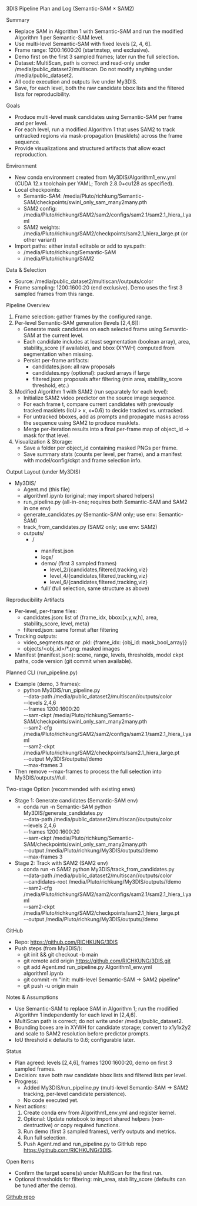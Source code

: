 3DIS Pipeline Plan and Log (Semantic-SAM × SAM2)

Summary
- Replace SAM in Algorithm 1 with Semantic-SAM and run the modified Algorithm 1 per Semantic-SAM level.
- Use multi-level Semantic-SAM with fixed levels [2, 4, 6].
- Frame range: 1200:1600:20 (start:end:step, end exclusive).
- Demo first on the first 3 sampled frames; later run the full selection.
- Dataset: MultiScan, path is correct and read-only under /media/public_dataset2/multiscan. Do not modify anything under /media/public_dataset2.
- All code execution and outputs live under My3DIS.
- Save, for each level, both the raw candidate bbox lists and the filtered lists for reproducibility.

Goals
- Produce multi-level mask candidates using Semantic-SAM per frame and per level.
- For each level, run a modified Algorithm 1 that uses SAM2 to track untracked regions via mask-propagation (masklets) across the frame sequence.
- Provide visualizations and structured artifacts that allow exact reproduction.

Environment
- New conda environment created from My3DIS/Algorithm1_env.yml (CUDA 12.x toolchain per YAML; Torch 2.8.0+cu128 as specified).
- Local checkpoints:
  - Semantic-SAM: /media/Pluto/richkung/Semantic-SAM/checkpoints/swinl_only_sam_many2many.pth
  - SAM2 config: /media/Pluto/richkung/SAM2/sam2/configs/sam2.1/sam2.1_hiera_l.yaml
  - SAM2 weights: /media/Pluto/richkung/SAM2/checkpoints/sam2.1_hiera_large.pt (or other variant)
- Import paths: either install editable or add to sys.path:
  - /media/Pluto/richkung/Semantic-SAM
  - /media/Pluto/richkung/SAM2

Data & Selection
- Source: /media/public_dataset2/multiscan/<scene>/outputs/color
- Frame sampling: 1200:1600:20 (end exclusive). Demo uses the first 3 sampled frames from this range.

Pipeline Overview
1) Frame selection: gather frames by the configured range.
2) Per-level Semantic-SAM generation (levels [2,4,6]):
   - Generate mask candidates on each selected frame using Semantic-SAM at the current level.
   - Each candidate includes at least segmentation (boolean array), area, stability_score (if available), and bbox (XYWH) computed from segmentation when missing.
   - Persist per-frame artifacts:
     - candidates.json: all raw proposals
     - candidates.npy (optional): packed arrays if large
     - filtered.json: proposals after filtering (min area, stability_score threshold, etc.)
3) Modified Algorithm 1 with SAM2 (run separately for each level):
   - Initialize SAM2 video predictor on the source image sequence.
   - For each frame t, compare current candidates with previously tracked masklets (IoU > κ, κ=0.6) to decide tracked vs. untracked.
   - For untracked bboxes, add as prompts and propagate masks across the sequence using SAM2 to produce masklets.
   - Merge per-iteration results into a final per-frame map of object_id → mask for that level.
4) Visualization & Storage:
   - Save a folder per object_id containing masked PNGs per frame.
   - Save summary stats (counts per level, per frame), and a manifest with model/config/ckpt and frame selection info.

Output Layout (under My3DIS)
- My3DIS/
  - Agent.md (this file)
  - algorithm1.ipynb (original; may import shared helpers)
  - run_pipeline.py (all-in-one; requires both Semantic-SAM and SAM2 in one env)
  - generate_candidates.py (Semantic-SAM only; use env: Semantic-SAM)
  - track_from_candidates.py (SAM2 only; use env: SAM2)
  - outputs/
    - <scene>/
      - manifest.json
      - logs/
      - demo/ (first 3 sampled frames)
        - level_2/{candidates,filtered,tracking,viz}
        - level_4/{candidates,filtered,tracking,viz}
        - level_6/{candidates,filtered,tracking,viz}
      - full/ (full selection, same structure as above)

Reproducibility Artifacts
- Per-level, per-frame files:
  - candidates.json: list of {frame_idx, bbox:[x,y,w,h], area, stability_score, level, meta}
  - filtered.json: same format after filtering
- Tracking outputs:
  - video_segments.npz or .pkl: {frame_idx: {obj_id: mask_bool_array}}
  - objects/<obj_id>/*.png: masked images
- Manifest (manifest.json): scene, range, levels, thresholds, model ckpt paths, code version (git commit when available).

Planned CLI (run_pipeline.py)
- Example (demo, 3 frames):
  - python My3DIS/run_pipeline.py \
    --data-path /media/public_dataset2/multiscan/<scene>/outputs/color \
    --levels 2,4,6 \
    --frames 1200:1600:20 \
    --sam-ckpt /media/Pluto/richkung/Semantic-SAM/checkpoints/swinl_only_sam_many2many.pth \
    --sam2-cfg /media/Pluto/richkung/SAM2/sam2/configs/sam2.1/sam2.1_hiera_l.yaml \
    --sam2-ckpt /media/Pluto/richkung/SAM2/checkpoints/sam2.1_hiera_large.pt \
    --output My3DIS/outputs/<scene>/demo \
    --max-frames 3
- Then remove --max-frames to process the full selection into My3DIS/outputs/<scene>/full.

Two-stage Option (recommended with existing envs)
- Stage 1: Generate candidates (Semantic-SAM env)
  - conda run -n Semantic-SAM python My3DIS/generate_candidates.py \
    --data-path /media/public_dataset2/multiscan/<scene>/outputs/color \
    --levels 2,4,6 \
    --frames 1200:1600:20 \
    --sam-ckpt /media/Pluto/richkung/Semantic-SAM/checkpoints/swinl_only_sam_many2many.pth \
    --output /media/Pluto/richkung/My3DIS/outputs/<scene>/demo \
    --max-frames 3
- Stage 2: Track with SAM2 (SAM2 env)
  - conda run -n SAM2 python My3DIS/track_from_candidates.py \
    --data-path /media/public_dataset2/multiscan/<scene>/outputs/color \
    --candidates-root /media/Pluto/richkung/My3DIS/outputs/<scene>/demo \
    --sam2-cfg /media/Pluto/richkung/SAM2/sam2/configs/sam2.1/sam2.1_hiera_l.yaml \
    --sam2-ckpt /media/Pluto/richkung/SAM2/checkpoints/sam2.1_hiera_large.pt \
    --output /media/Pluto/richkung/My3DIS/outputs/<scene>/demo

GitHub
- Repo: https://github.com/RICHKUNG/3DIS
- Push steps (from My3DIS/):
  - git init && git checkout -b main
  - git remote add origin https://github.com/RICHKUNG/3DIS.git
  - git add Agent.md run_pipeline.py Algorithm1_env.yml algorithm1.ipynb
  - git commit -m "Init: multi-level Semantic-SAM → SAM2 pipeline"
  - git push -u origin main

Notes & Assumptions
- Use Semantic-SAM to replace SAM in Algorithm 1; run the modified Algorithm 1 independently for each level in [2,4,6].
- MultiScan path is correct; do not write under /media/public_dataset2.
- Bounding boxes are in XYWH for candidate storage; convert to x1y1x2y2 and scale to SAM2 resolution before predictor prompts.
- IoU threshold κ defaults to 0.6; configurable later.

Status
- Plan agreed: levels [2,4,6], frames 1200:1600:20, demo on first 3 sampled frames.
- Decision: save both raw candidate bbox lists and filtered lists per level.
- Progress:
  - Added My3DIS/run_pipeline.py (multi-level Semantic-SAM → SAM2 tracking, per-level candidate persistence).
  - No code executed yet.
- Next actions:
  1) Create conda env from Algorithm1_env.yml and register kernel.
  2) Optional: Update notebook to import shared helpers (non-destructive) or copy required functions.
  3) Run demo (first 3 sampled frames), verify outputs and metrics.
  4) Run full selection.
  5) Push Agent.md and run_pipeline.py to GitHub repo https://github.com/RICHKUNG/3DIS.

Open Items
- Confirm the target scene(s) under MultiScan for the first run.
- Optional thresholds for filtering: min_area, stability_score (defaults can be tuned after the demo).


[Github repo](https://github.com/RICHKUNG/3DIS)
